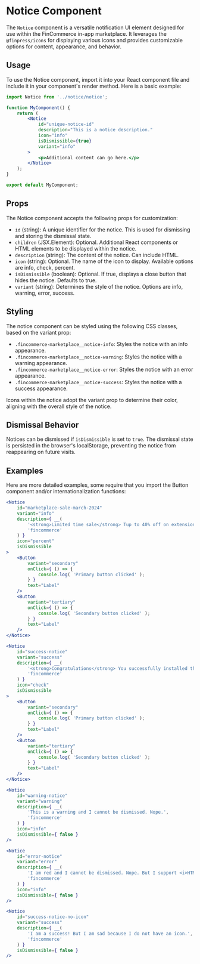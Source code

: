 # Notice Component

The `Notice` component is a versatile notification UI element designed for use within the FinCommerce in-app marketplace.
It leverages the `@finpress/icons` for displaying various icons and provides customizable options for content, appearance, and behavior.

## Usage

To use the Notice component, import it into your React component file and include it in your component's render method. Here is a basic example:

```jsx
import Notice from '../notice/notice';

function MyComponent() {
	return (
		<Notice
			id="unique-notice-id"
			description="This is a notice description."
			icon="info"
			isDismissible={true}
			variant="info"
		>
			<p>Additional content can go here.</p>
		</Notice>
	);
}

export default MyComponent;
```

## Props

The Notice component accepts the following props for customization:

- `id` (string): A unique identifier for the notice. This is used for dismissing and storing the dismissal state.
- `children` (JSX.Element): Optional. Additional React components or HTML elements to be displayed within the notice.
- `description` (string): The content of the notice. Can include HTML.
- `icon` (string): Optional. The name of the icon to display. Available options are info, check, percent.
- `isDismissible` (boolean): Optional. If true, displays a close button that hides the notice. Defaults to true.
- `variant` (string): Determines the style of the notice. Options are info, warning, error, success.

## Styling

The notice component can be styled using the following CSS classes, based on the variant prop:

- `.fincommerce-marketplace__notice-info`: Styles the notice with an info appearance.
- `.fincommerce-marketplace__notice-warning`: Styles the notice with a warning appearance.
- `.fincommerce-marketplace__notice-error`: Styles the notice with an error appearance.
- `.fincommerce-marketplace__notice-success`: Styles the notice with a success appearance.

Icons within the notice adopt the variant prop to determine their color, aligning with the overall style of the notice.

## Dismissal Behavior

Notices can be dismissed if `isDismissible` is set to `true`. The dismissal state is persisted in the browser's localStorage, preventing the notice from reappearing on future visits.

## Examples

Here are more detailed examples, some require that you import the Button component and/or internationalization functions:

```jsx
<Notice
	id="marketplace-sale-march-2024"
	variant="info"
	description={ __(
		'<strong>Limited time sale</strong> Tup to 40% off on extensions and themes. Sale ends March 29 at 2pm UTC.',
		'fincommerce'
	) }
	icon="percent"
	isDismissible
>
	<Button
		variant="secondary"
		onClick={ () => {
			console.log( 'Primary button clicked' );
		} }
		text="Label"
	/>
	<Button
		variant="tertiary"
		onClick={ () => {
			console.log( 'Secondary button clicked' );
		} }
		text="Label"
	/>
</Notice>
```

```jsx
<Notice
	id="success-notice"
	variant="success"
	description={ __(
		'<strong>Congratulations</strong> You successfully installed the plugin.',
		'fincommerce'
	) }
	icon="check"
	isDismissible
>
	<Button
		variant="secondary"
		onClick={ () => {
			console.log( 'Primary button clicked' );
		} }
		text="Label"
	/>
	<Button
		variant="tertiary"
		onClick={ () => {
			console.log( 'Secondary button clicked' );
		} }
		text="Label"
	/>
</Notice>
```

```jsx
<Notice
	id="warning-notice"
	variant="warning"
	description={ __(
		'This is a warning and I cannot be dismissed. Nope.',
		'fincommerce'
	) }
	icon="info"
	isDismissible={ false }
/>

<Notice
	id="error-notice"
	variant="error"
	description={ __(
		'I am red and I cannot be dismissed. Nope. But I support <i>HTML</i> <strong>tags</strong>. So <a href="#">I can have links</a>.',
		'fincommerce'
	) }
	icon="info"
	isDismissible={ false }
/>
```

```jsx
<Notice
	id="success-notice-no-icon"
	variant="success"
	description={ __(
		'I am a success! But I am sad because I do not have an icon.',
		'fincommerce'
	) }
	isDismissible={ false }
/>
```
